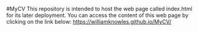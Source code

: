 #MyCV
This repository is intended to host the web page called index.html for its later deployment.
You can access the content of this web page by clicking on the link below:
https://williamknowles.github.io/MyCV/
